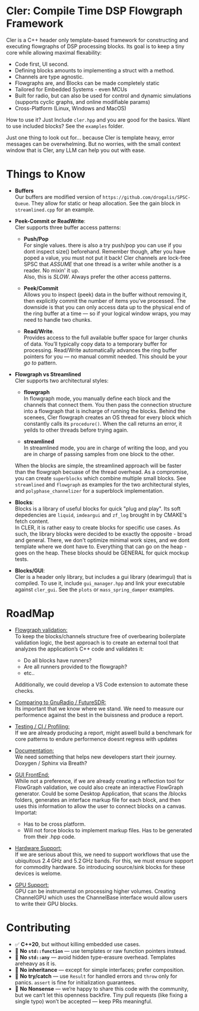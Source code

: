 # Cler: Compile Time DSP Flowgraph Framework

Cler is a C++ header only template-based framework for constructing and executing flowgraphs of DSP processing blocks.
Its goal is to keep a tiny core while allowing maximal flexability:

* Code first, UI second.
* Defining blocks amounts to implementing a struct with a method.
* Channels are type agnostic.
* Flowgraphs are, and Blocks can be made completely static
* Tailored for Embedded Systems -  even MCUs
* Built for radio, but can also be used for control and dynamic simulations (supports cyclic graphs, and online modifiable params)
* Cross-Platform (Linux, Windows and MacOS)

How to use it? Just Include `cler.hpp` and you are good for the basics.
Want to use included blocks? See the `examples` folder.

Just one thing to look out for... because Cler is template heavy, error messages can be overwhelming. But no worries, with the small context window that is Cler, any LLM can help you out with ease.

# Things to Know

* **Buffers** </br>
Our buffers are modified version of `https://github.com/drogalis/SPSC-Queue`. They allow for static or heap allocation. See  the gain block in `streamlined.cpp` for an example.

* **Peek-Commit or ReadWrite**: </br>
Cler supports three buffer access patterns: 
    * **Push/Pop** </br>
    For single values. there is also a try push/pop you can use if you dont inspect size() beforehand.
    Remember though, after you have poped a value, you must not put it back! Cler channels are lock-free SPSC that *ASSUME* that one thread is a writer while another is a reader. No mixin' it up. </br>
    Also, this is *SLOW*. Always prefer the other access patterns.

    * **Peek/Commit** </br>
    Allows you to inspect (peek) data in the buffer without removing it, then explicitly commit the number of items you’ve processed.
    The downside is that you can only access data up to the physical end of the ring buffer at a time — so if your logical window wraps, you may need to handle two chunks.
    
    * **Read/Write**. </br>
    Provides access to the full available buffer space for larger chunks of data. You’ll typically copy data to a temporary buffer for processing. Read/Write automatically advances the ring buffer pointers for you — no manual commit needed. This should be your *go to* pattern.

* **Flowgraph vs Streamlined** </br>
Cler supports two architectural styles:
    * **flowgraph** </br>
    In flowgraph mode, you manually define each block and the channels that connect them. You then pass the connection structure into a flowgraph that is incharge of running the blocks. Behind the scenees, Cler flowgraph creates an OS thread for every block which constantly calls its `procedure()`. When the call returns an error, it yeilds to other threads before trying again.

    * **streamlined** </br>
    In streamlined mode, you are in charge of writing the loop, and you are in charge of passing samples from one block to the other.

    When the blocks are simple, the streamlined approach will be faster than the flowgraph becuase of the thread overhead. As a compromise, you can create `superblocks` which combine multiple small blocks.
    See `streamlined` and  `flowgraph` as examples for the two architectural styles, and `polyphase_channelizer` for a superblock implementation.



* **Blocks**: </br>
Blocks is a library of useful blocks for quick "plug and play". Its soft depedencies are `liquid`, `imdeargui` and `zf_log` brought in by CMAKE's fetch content. </br>
In CLER, it is rather easy to create blocks for specific use cases. As such, the library blocks were decided to be exactly the opposite - broad and general. There, we don't optimize minimal work sizes, and we dont template where we dont have to. Everything that can go on the heap - goes on the heap. These blocks should be GENERAL for quick mockup tests.

* **Blocks/GUI**: </br>
Cler is a header only library, but includes a gui library (dearimgui) that is compiled. To use it, include `gui_manager.hpp` and link your executable against `cler_gui`. See the `plots` or `mass_spring_damper` examples.

# RoadMap
* <ins>Flowgraph validation:</ins><br/>
To keep the blocks/channels structure free of overbearing boilerplate validation logic, the best approach is to create an external tool that analyzes the application’s C++ code and validates it:
   - Do all blocks have runners?
   - Are all runners provided to the flowgraph?
   - etc..

    Additionally, we could develop a VS Code extension to automate these checks.

* <ins>Comparing to GnuRadio / FutureSDR:</ins> </br>
Its important that we know where we stand. We need to measure our performence against the best in the buissness and produce a report.

* <ins>Testing / CI / Profiling:</ins> </br>
If we are already producing a report, might aswell build a benchmark for core patterns to endure performence doesnt regress with updates

* <ins>Documentation:</ins> </br>
We need something that helps new developers start their journey. Doxygen / Sphinx via Breath? 

* <ins>GUI FrontEnd:</ins> </br>
While not a preference, if we are already creating a reflection tool for FlowGraph validation, we could also create an interactive FlowGraph generator. Could be some Desktop Application, that scans the /blocks folders, generates an interface markup file for each block, and then uses this information to allow the user to connect blocks on a canvas.
Importat:
    - Has to be cross platform.
    - Will not force blocks to implement markup files. Has to be generated from their .hpp code.

* <ins>Hardware Support:</ins> </br>
If we are serious about this, we need to support workflows that use the ubiquitous 2.4 GHz and 5.2 GHz bands. For this, we must ensure support for commodity hardware. So introducing source/sink blocks for these devices is welome.

* <ins>GPU Support:</ins> </br>
GPU can be instrumental on processing higher volumes. Creating ChannelGPU which uses the ChannelBase interface would allow users to write their GPU blocks.

# Contributing
- ✅ **C++20**, but without killing embedded use cases.
- 🚫 **No `std::function`** — use templates or raw function pointers instead.
- 🚫 **No `std::any`** — avoid hidden type-erasure overhead. Templates areheavy as it is.
- 🚫 **No inheritance** — except for simple interfaces; prefer composition.
- 🚫 **No try/catch** — use `Result` for handled errors and `throw` only for panics. `assert` is fine for initialization guarantees.
- 🚫 **No Nonsense** — we’re happy to share this code with the community, but we can’t let this openness backfire. Tiny pull requests (like fixing a single typo) won’t be accepted — keep PRs meaningful.